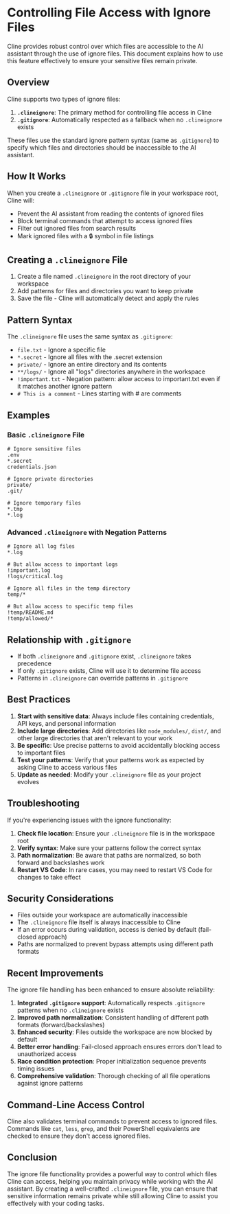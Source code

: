 # Controlling File Access with Ignore Files

Cline provides robust control over which files are accessible to the AI assistant through the use of ignore files. This document explains how to use this feature effectively to ensure your sensitive files remain private.

## Overview

Cline supports two types of ignore files:

1. **`.clineignore`**: The primary method for controlling file access in Cline
2. **`.gitignore`**: Automatically respected as a fallback when no `.clineignore` exists

These files use the standard ignore pattern syntax (same as `.gitignore`) to specify which files and directories should be inaccessible to the AI assistant.

## How It Works

When you create a `.clineignore` or `.gitignore` file in your workspace root, Cline will:

- Prevent the AI assistant from reading the contents of ignored files
- Block terminal commands that attempt to access ignored files
- Filter out ignored files from search results
- Mark ignored files with a 🔒 symbol in file listings

## Creating a `.clineignore` File

1. Create a file named `.clineignore` in the root directory of your workspace
2. Add patterns for files and directories you want to keep private
3. Save the file - Cline will automatically detect and apply the rules

## Pattern Syntax

The `.clineignore` file uses the same syntax as `.gitignore`:

- `file.txt` - Ignore a specific file
- `*.secret` - Ignore all files with the .secret extension
- `private/` - Ignore an entire directory and its contents
- `**/logs/` - Ignore all "logs" directories anywhere in the workspace
- `!important.txt` - Negation pattern: allow access to important.txt even if it matches another ignore pattern
- `# This is a comment` - Lines starting with # are comments

## Examples

### Basic `.clineignore` File

```
# Ignore sensitive files
.env
*.secret
credentials.json

# Ignore private directories
private/
.git/

# Ignore temporary files
*.tmp
*.log
```

### Advanced `.clineignore` with Negation Patterns

```
# Ignore all log files
*.log

# But allow access to important logs
!important.log
!logs/critical.log

# Ignore all files in the temp directory
temp/*

# But allow access to specific temp files
!temp/README.md
!temp/allowed/*
```

## Relationship with `.gitignore`

- If both `.clineignore` and `.gitignore` exist, `.clineignore` takes precedence
- If only `.gitignore` exists, Cline will use it to determine file access
- Patterns in `.clineignore` can override patterns in `.gitignore`

## Best Practices

1. **Start with sensitive data**: Always include files containing credentials, API keys, and personal information
2. **Include large directories**: Add directories like `node_modules/`, `dist/`, and other large directories that aren't relevant to your work
3. **Be specific**: Use precise patterns to avoid accidentally blocking access to important files
4. **Test your patterns**: Verify that your patterns work as expected by asking Cline to access various files
5. **Update as needed**: Modify your `.clineignore` file as your project evolves

## Troubleshooting

If you're experiencing issues with the ignore functionality:

1. **Check file location**: Ensure your `.clineignore` file is in the workspace root
2. **Verify syntax**: Make sure your patterns follow the correct syntax
3. **Path normalization**: Be aware that paths are normalized, so both forward and backslashes work
4. **Restart VS Code**: In rare cases, you may need to restart VS Code for changes to take effect

## Security Considerations

- Files outside your workspace are automatically inaccessible
- The `.clineignore` file itself is always inaccessible to Cline
- If an error occurs during validation, access is denied by default (fail-closed approach)
- Paths are normalized to prevent bypass attempts using different path formats

## Recent Improvements

The ignore file handling has been enhanced to ensure absolute reliability:

1. **Integrated `.gitignore` support**: Automatically respects `.gitignore` patterns when no `.clineignore` exists
2. **Improved path normalization**: Consistent handling of different path formats (forward/backslashes)
3. **Enhanced security**: Files outside the workspace are now blocked by default
4. **Better error handling**: Fail-closed approach ensures errors don't lead to unauthorized access
5. **Race condition protection**: Proper initialization sequence prevents timing issues
6. **Comprehensive validation**: Thorough checking of all file operations against ignore patterns

## Command-Line Access Control

Cline also validates terminal commands to prevent access to ignored files. Commands like `cat`, `less`, `grep`, and their PowerShell equivalents are checked to ensure they don't access ignored files.

## Conclusion

The ignore file functionality provides a powerful way to control which files Cline can access, helping you maintain privacy while working with the AI assistant. By creating a well-crafted `.clineignore` file, you can ensure that sensitive information remains private while still allowing Cline to assist you effectively with your coding tasks. 